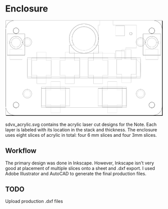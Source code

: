 # Enclosure

![Enclosusre Render](../Images/enclosure-render.png)

sdvx_acrylic.svg contains the acrylic laser cut designs for the Note. Each layer is labeled with its location in the stack and thickness. The enclosure uses eight slices of acrylic in total: four 6 mm slices and four 3mm slices.

## Workflow

The primary design was done in Inkscape. However, Inkscape isn't very good at placement of multiple slices onto a sheet and .dxf export. I used Adobe Illustrator and AutoCAD to generate the final production files.

## TODO

Upload production .dxf files
